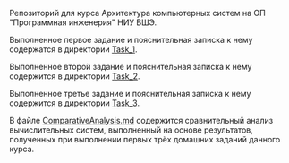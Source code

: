 Репозиторий для курса Архитектура компьютерных систем на ОП "Программная инженерия" НИУ ВШЭ.

Выполненное первое задание и пояснительная записка к нему содержатся в директории [Task_1](./Task_1).

Выполненное второй задание и пояснительная записка к нему содержится в директории [Task_2](./Task_2).

Выполненное третье задание и пояснительная записка к нему содержится в директории [Task_3](./Task_3).

В файле [ComparativeAnalysis.md](./ComparativeAnalysis.md) содержится сравнительный анализ вычислительных систем, выполненный на основе результатов, полученных при выполнении первых трёх домашних заданий данного курса.
